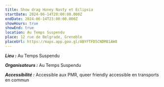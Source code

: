 ```yaml
---
title: Show drag Honey Nasty et Eclipsia
startDate: 2024-06-14T20:00:00.000Z
endDate: 2024-06-14T23:00:00.000Z
showHours: true
showEnd: true
location: Au Temps Suspendu
place: 12 rue de Belgrade, Grenoble
placeUrl: https://maps.app.goo.gl/ABYFTFD5CNDM81AW8
---
```






***Lieu :*** Au Temps Suspendu



***Organisateurs :*** Au Temps Suspendu

***Accessibilité :*** Accessible aux PMR, queer friendly
accessible en transports en commun

